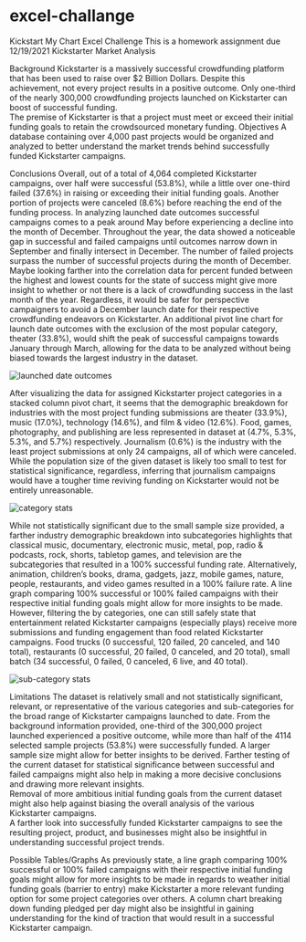 # excel-challange
Kickstart My Chart Excel Challenge
This is a homework assignment due 12/19/2021
Kickstarter Market Analysis 

Background 
Kickstarter is a massively successful crowdfunding platform that has been used to raise over $2 Billion Dollars. Despite this achievement, not every project results in a positive outcome. Only one-third of the nearly 300,000 crowdfunding projects launched on Kickstarter can boost of successful funding.    
The premise of Kickstarter is that a project must meet or exceed their initial funding goals to retain the crowdsourced monetary funding. 
Objectives
A database containing over 4,000 past projects would be organized and analyzed to better understand the market trends behind successfully funded Kickstarter campaigns. 

Conclusions
Overall, out of a total of 4,064 completed Kickstarter campaigns, over half were successful (53.8%), while a little over one-third failed (37.6%) in raising or exceeding their initial funding goals. Another portion of projects were canceled (8.6%) before reaching the end of the funding process. In analyzing launched date outcomes successful campaigns comes to a peak around May before experiencing a decline into the month of December. Throughout the year, the data showed a noticeable gap in successful and failed campaigns until outcomes narrow down in September and finally intersect in December. The number of failed projects surpass the number of successful projects during the month of December. Maybe looking farther into the correlation data for percent funded between the highest and lowest counts for the state of success might give more insight to whether or not there is a lack of crowdfunding success in the last month of the year. Regardless, it would be safer for perspective campaigners to avoid a December launch date for their respective crowdfunding endeavors on Kickstarter. 
An additional pivot line chart for launch date outcomes with the exclusion of the most popular category, theater (33.8%), would shift the peak of successful campaigns towards January through March, allowing for the data to be analyzed without being biased towards the largest industry in the dataset.    

![launched date outcomes](https://github.com/christin-c-sok/excel-challange/blob/main/images/ccs_lanuchdateoutcomes.png)

After visualizing the data for assigned Kickstarter project categories in a stacked column pivot chart, it seems that the demographic breakdown for industries with the most project funding submissions are theater (33.9%), music (17.0%), technology (14.6%), and film & video (12.6%). Food, games, photography, and publishing are less represented in dataset at (4.7%, 5.3%, 5.3%, and 5.7%) respectively. Journalism (0.6%) is the industry with the least project submissions at only 24 campaigns, all of which were canceled. While the population size of the given dataset is likely too small to test for statistical significance, regardless, inferring that journalism campaigns would have a tougher time reviving funding on Kickstarter would not be entirely unreasonable.  

![category stats](https://github.com/christin-c-sok/excel-challange/blob/main/images/ccs_categorystats.png)
  
While not statistically significant due to the small sample size provided, a farther industry demographic breakdown into subcategories highlights that classical music, documentary, electronic music, metal, pop, radio & podcasts, rock, shorts, tabletop games, and television are the subcategories that resulted in a 100% successful funding rate. Alternatively, animation, children’s books, drama, gadgets, jazz, mobile games, nature, people, restaurants, and video games resulted in a 100% failure rate. A line graph comparing 100% successful or 100% failed campaigns with their respective initial funding goals might allow for more insights to be made. However, filtering the by categories, one can still safely state that entertainment related Kickstarter campaigns (especially plays) receive more submissions and funding engagement than food related Kickstarter campaigns. Food trucks (0 successful, 120 failed, 20 canceled, and 140 total), restaurants (0 successful, 20 failed, 0 canceled, and 20 total), small batch (34 successful, 0 failed, 0 canceled, 6 live, and 40 total).      

![sub-category stats](https://github.com/christin-c-sok/excel-challange/blob/main/images/ccs_subcategorystats.png)

Limitations 
The dataset is relatively small and not statistically significant, relevant, or representative of the various categories and sub-categories for the broad range of Kickstarter campaigns launched to date. From the background information provided, one-third of the 300,000 project launched experienced a positive outcome, while more than half of the 4114 selected sample projects (53.8%) were successfully funded. A larger sample size might allow for better insights to be derived. Farther testing of the current dataset for statistical significance between successful and failed campaigns might also help in making a more decisive conclusions and drawing more relevant insights.    
Removal of more ambitious initial funding goals from the current dataset might also help against biasing the overall analysis of the various Kickstarter campaigns.     
A farther look into successfully funded Kickstarter campaigns to see the resulting project, product, and businesses might also be insightful in understanding successful project trends.  

Possible Tables/Graphs 
As previously state, a line graph comparing 100% successful or 100% failed campaigns with their respective initial funding goals might allow for more insights to be made in regards to weather initial funding goals (barrier to entry) make Kickstarter a more relevant funding option for some project categories over others. 
A column chart breaking down funding pledged per day might also be insightful in gaining understanding for the kind of traction that would result in a successful Kickstarter campaign. 
